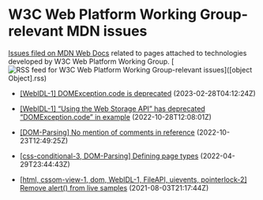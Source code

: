 # W3C Web Platform Working Group-relevant MDN issues

[Issues filed on MDN Web Docs](https://github.com/mdn/content/issues) related to pages attached to technologies developed by W3C Web Platform Working Group. [![RSS feed for W3C Web Platform Working Group-relevant issues](https://www.w3.org/QA/2007/04/feed_icon)]([object Object].rss)

* [[WebIDL-1] DOMException.code is deprecated](https://github.com/mdn/content/issues/24946) (2023-02-28T04:12:24Z)
  
* [[WebIDL-1] “Using the Web Storage API” has deprecated “DOMException.code” in example](https://github.com/mdn/content/issues/21910) (2022-10-28T12:08:01Z)
  
* [[DOM-Parsing] No mention of comments in reference](https://github.com/mdn/content/issues/21761) (2022-10-23T12:49:25Z)
  
* [[css-conditional-3, DOM-Parsing] Defining page types](https://github.com/mdn/content/issues/15539) (2022-04-29T23:44:43Z)
  
* [[html, cssom-view-1, dom, WebIDL-1, FileAPI, uievents, pointerlock-2] Remove alert() from live samples](https://github.com/mdn/content/issues/7566) (2021-08-03T21:17:44Z)
  
